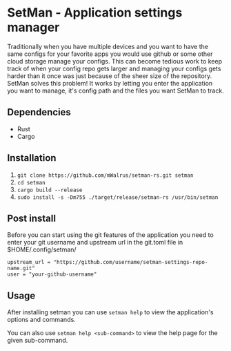 # SetMan - Application settings manager

Traditionally when you have multiple devices and you want to have the same configs for your favorite apps you would use github or some other cloud storage manage your configs. This can become tedious work to keep track of when your config repo gets larger and managing your configs gets harder than it once was just because of the sheer size of the repository.
SetMan solves this problem! It works by letting you enter the application you want to manage, it's config path and the files you want SetMan to track.

## Dependencies
- Rust
- Cargo

## Installation
1. `git clone https://github.com/mWalrus/setman-rs.git setman`
2. `cd setman`
3. `cargo build --release`
4. `sudo install -s -Dm755 ./target/release/setman-rs /usr/bin/setman`

## Post install
Before you can start using the git features of the application you need to enter your git username and upstream url in the git.toml file in $HOME/.config/setman/

```
upstream_url = "https://github.com/username/setman-settings-repo-name.git"
user = "your-github-username"
```

## Usage
After installing setman you can use `setman help` to view the application's options and commands.

You can also use `setman help <sub-command>` to view the help page for the given sub-command.
